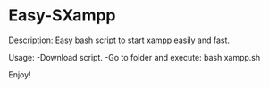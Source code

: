 # Easy-SXampp


Description:
Easy bash script to start xampp easily and fast.

Usage:
-Download script.
-Go to folder and execute:
  bash xampp.sh
  
 Enjoy!
